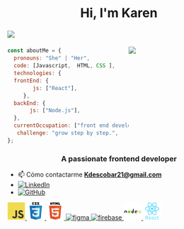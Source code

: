 <h1 align="center">Hi, I'm Karen</h1>

### <img src="https://media.giphy.com/media/VgCDAzcKvsR6OM0uWg/giphy.gif" width="50"> 
<img align='right' src="https://media.giphy.com/media/L1R1tvI9svkIWwpVYr/giphy.gif" width="230">

 ```javascript
const aboutMe = {
   pronouns: "She" | "Her",
   code: [Javascript,  HTML, CSS ],
   technologies: {
   frontEnd: {
         js: ["React"],
      },
   backEnd: {
        js: ["Node.js"],   
   },
   currentOccupation: ["front end developer lababoratoria graduate"],
    challenge: "grow step by step.",
};
```
<h3 align="center">A passionate frontend developer</h3>

- 📫 Cómo contactarme **Kdescobar21@gmail.com**
-  <a href="https://www.linkedin.com/in/karen-escobar-palomino"><img src="https://img.shields.io/badge/LinkedIn--_.svg?style=social&logo=linkedin" alt="LinkedIn"></a>
-  <a href="https://github.com/escobark21"><img src="https://img.shields.io/github/followers/priyanshumay.svg?label=GitHub&style=social" alt="GitHub"></a>

 <a href="https://developer.mozilla.org/en-US/docs/Web/JavaScript" target="_blank" rel="noreferrer"> <img src="https://raw.githubusercontent.com/devicons/devicon/master/icons/javascript/javascript-original.svg" alt="javascript" width="40" height="40"/> </a>
 <a href="https://www.w3schools.com/css/" target="_blank" rel="noreferrer"> <img src="https://raw.githubusercontent.com/devicons/devicon/master/icons/css3/css3-original-wordmark.svg" alt="css3" width="40" height="40"/> </a> 
<a href="https://www.w3.org/html/" target="_blank" rel="noreferrer"> <img src="https://raw.githubusercontent.com/devicons/devicon/master/icons/html5/html5-original-wordmark.svg" alt="html5" width="40" height="40"/> </a> <a href="https://www.figma.com/" target="_blank" rel="noreferrer"> <img src="https://www.vectorlogo.zone/logos/figma/figma-icon.svg" alt="figma" width="40" height="40"/> </a>
 <a href="https://firebase.google.com/" target="_blank" rel="noreferrer"> <img src="https://www.vectorlogo.zone/logos/firebase/firebase-icon.svg" alt="firebase" width="40" height="40"/> </a> 
 <a href="https://nodejs.org" target="_blank" rel="noreferrer"> <img src="https://raw.githubusercontent.com/devicons/devicon/master/icons/nodejs/nodejs-original-wordmark.svg" alt="nodejs" width="40" height="40"/> </a>
 <a href="https: //reactjs.org/" target="_blank" rel="noreferrer"> <img src="https://raw.githubusercontent.com/devicons/devicon/master/icons/react/react-original-wordmark.svg " alt="reaccionar" width="40" height="40"/> </a>
